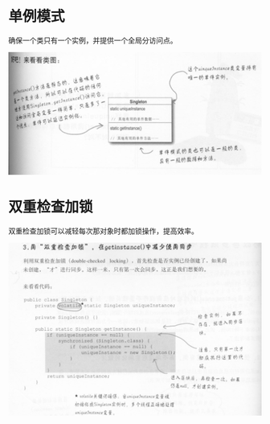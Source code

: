 #  单例模式

确保一个类只有一个实例，并提供一个全局分访问点。

![单例模式图](./images/单例类图.png)


# 双重检查加锁

双重检查加锁可以减轻每次那对象时都加锁操作，提高效率。

![双重检查加锁](./images/双重检查加锁.png)
